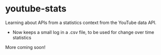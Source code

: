 # youtube-stats
Learning about APIs from a statistics context from the YouTube data API. 

* Now keeps a small log in a .csv file, to be used for change over time statistics

More coming soon!